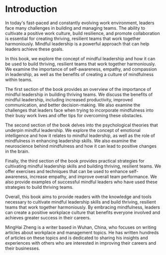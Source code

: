 # Introduction

In today's fast-paced and constantly evolving work environment, leaders face many challenges in building and managing teams. The ability to cultivate a positive work culture, build resilience, and promote collaboration is essential for creating thriving, resilient teams that work together harmoniously. Mindful leadership is a powerful approach that can help leaders achieve these goals.

In this book, we explore the concept of mindful leadership and how it can be used to build thriving, resilient teams that work together harmoniously. We examine the importance of self-awareness, empathy, and compassion in leadership, as well as the benefits of creating a culture of mindfulness within teams.

The first section of the book provides an overview of the importance of mindful leadership in building thriving teams. We discuss the benefits of mindful leadership, including increased productivity, improved communication, and better decision-making. We also examine the challenges that leaders face when trying to incorporate mindfulness into their busy work lives and offer tips for overcoming these obstacles.

The second section of the book delves into the psychological theories that underpin mindful leadership. We explore the concept of emotional intelligence and how it relates to mindful leadership, as well as the role of mindfulness in enhancing leadership skills. We also examine the neuroscience behind mindfulness and how it can lead to positive changes in the brain.

Finally, the third section of the book provides practical strategies for cultivating mindful leadership skills and building thriving, resilient teams. We offer exercises and techniques that can be used to enhance self-awareness, increase empathy, and improve overall team performance. We also provide examples of successful mindful leaders who have used these strategies to build thriving teams.

Overall, this book aims to provide readers with the knowledge and tools necessary to cultivate mindful leadership skills and build thriving, resilient teams that work together harmoniously. By embracing mindfulness, leaders can create a positive workplace culture that benefits everyone involved and achieves greater success in their careers.

MingHai Zheng is a writer based in Wuhan, China, who focuses on writing articles about workplace and management topics. He has written hundreds of articles on these topics and is dedicated to sharing his insights and experiences with others who are interested in improving their careers and their businesses.
